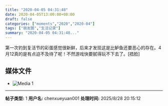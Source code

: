 ```yaml
---
title: "2020-04-05 04:31:48"
date: 2020-04-05T13:00:00+08:00
draft: false
categories: ["moments","2020","2020-04"]
tags: ["朋友圈","生活记录"]
summary: "2020-04-05 04:31:48..."
---
```


第一次钓到复活节的彩蛋感觉很新鲜，后来才发现这是比鲈鱼还要恶心的存在。4月12真的是有点迫不及待了呢！不然游戏快要腻得玩不下去了。[捂脸]

## 媒体文件

- ![Media 1](/Moments/photos/2020-04-05/202004050431480.jpg)

---

**帖子类型:** 1
**用户名:** chenxueyuan001
**处理时间:** 2025/8/28 20:15:12